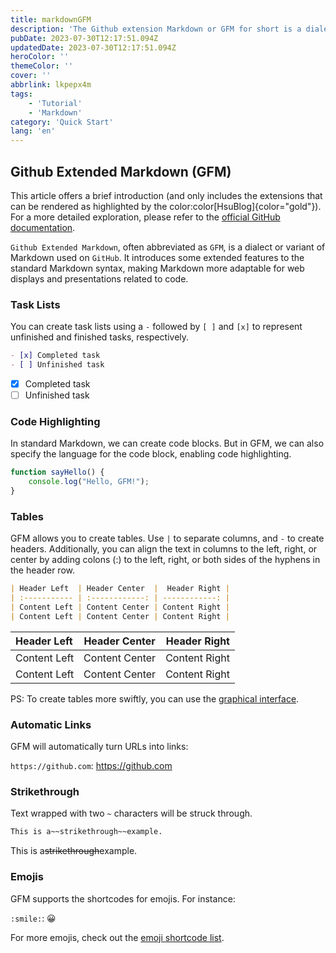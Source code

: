 ```yaml
---
title: markdownGFM
description: 'The Github extension Markdown or GFM for short is a dialect or variant of Markdown on GitHub.'
pubDate: 2023-07-30T12:17:51.094Z
updatedDate: 2023-07-30T12:17:51.094Z
heroColor: ''
themeColor: ''
cover: ''
abbrlink: lkpepx4m
tags:
    - 'Tutorial'
    - 'Markdown'
category: 'Quick Start'
lang: 'en'
---
```


## Github Extended Markdown (GFM)

This article offers a brief introduction (and only includes the extensions that can be rendered as highlighted by the color:color[HsuBlog]{color="gold"}). For a more detailed exploration, please refer to the [official GitHub documentation](https://docs.github.com/en/github/writing-on-github/getting-started-with-writing-and-formatting-on-github).

`Github Extended Markdown`, often abbreviated as `GFM`, is a dialect or variant of Markdown used on `GitHub`. It introduces some extended features to the standard Markdown syntax, making Markdown more adaptable for web displays and presentations related to code.

### Task Lists

You can create task lists using a `-` followed by `[ ]` and `[x]` to represent unfinished and finished tasks, respectively.

```markdown
- [x] Completed task
- [ ] Unfinished task
```

- [x] Completed task
- [ ] Unfinished task

### Code Highlighting

In standard Markdown, we can create code blocks. But in GFM, we can also specify the language for the code block, enabling code highlighting.

```javascript
function sayHello() {
    console.log("Hello, GFM!");
}
```

### Tables

GFM allows you to create tables. Use `|` to separate columns, and `-` to create headers. Additionally, you can align the text in columns to the left, right, or center by adding colons (:) to the left, right, or both sides of the hyphens in the header row.

```markdown
| Header Left  | Header Center  |  Header Right |
| :----------- | :------------: | ------------: |
| Content Left | Content Center | Content Right |
| Content Left | Content Center | Content Right |
```

| Header Left  | Header Center  |  Header Right |
| :----------- | :------------: | ------------: |
| Content Left | Content Center | Content Right |
| Content Left | Content Center | Content Right |

PS: To create tables more swiftly, you can use the [graphical interface](https://www.tablesgenerator.com/markdown_tables).

### Automatic Links

GFM will automatically turn URLs into links:

`https://github.com`: https://github.com

### Strikethrough

Text wrapped with two `~` characters will be struck through.

```markdown
This is a~~strikethrough~~example.
```

This is a~~strikethrough~~example.

### Emojis

GFM supports the shortcodes for emojis. For instance:

`:smile:`: 😀

For more emojis, check out the [emoji shortcode list](https://gist.github.com/rxaviers/7360908).